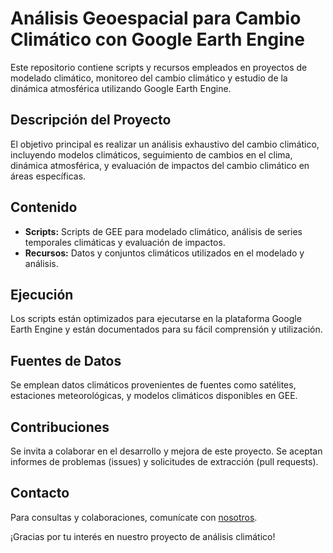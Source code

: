 # Análisis Geoespacial para Cambio Climático con Google Earth Engine

Este repositorio contiene scripts y recursos empleados en proyectos de modelado climático, monitoreo del cambio climático y estudio de la dinámica atmosférica utilizando Google Earth Engine.

## Descripción del Proyecto

El objetivo principal es realizar un análisis exhaustivo del cambio climático, incluyendo modelos climáticos, seguimiento de cambios en el clima, dinámica atmosférica, y evaluación de impactos del cambio climático en áreas específicas.

## Contenido

- **Scripts:** Scripts de GEE para modelado climático, análisis de series temporales climáticas y evaluación de impactos.
- **Recursos:** Datos y conjuntos climáticos utilizados en el modelado y análisis.

## Ejecución

Los scripts están optimizados para ejecutarse en la plataforma Google Earth Engine y están documentados para su fácil comprensión y utilización.

## Fuentes de Datos

Se emplean datos climáticos provenientes de fuentes como satélites, estaciones meteorológicas, y modelos climáticos disponibles en GEE.

## Contribuciones

Se invita a colaborar en el desarrollo y mejora de este proyecto. Se aceptan informes de problemas (issues) y solicitudes de extracción (pull requests).

## Contacto

Para consultas y colaboraciones, comunícate con [nosotros](mailto:tu_correo@example.com).

¡Gracias por tu interés en nuestro proyecto de análisis climático!
